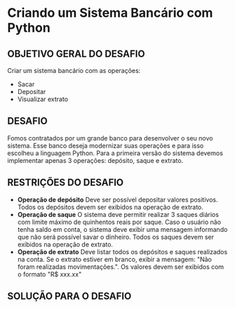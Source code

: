 # Criando um Sistema Bancário com Python

## OBJETIVO GERAL DO DESAFIO
Criar um sistema bancário com as operações:
 + Sacar
 + Depositar
 + Visualizar extrato

## DESAFIO
Fomos contratados por um grande banco para desenvolver o seu novo sistema.
Esse banco deseja modernizar suas operações e para isso escolheu a linguagem Python.
Para a primeira versão do sistema devemos implementar apenas 3 operações: depósito, saque e extrato.

## RESTRIÇÕES DO DESAFIO
 + **Operação de depósito**
   Deve ser possível depositar valores positivos.
   Todos os depósitos devem ser exibidos na operação de extrato.
 + **Operação de saque**
   O sistema deve permitir realizar 3 saques diários com limite máximo de quinhentos reais por saque.
   Caso o usuário não tenha saldo em conta, o sistema deve exibir uma mensagem informando que não será possível savar o dinheiro.
   Todos os saques devem ser exibidos na operação de extrato.
 + **Operação de extrato**
   Deve listar todos os depósitos e saques realizados na conta.
   Se o extrato estiver em branco, exibir a mensagem: "Não foram realizadas movimentações.".
   Os valores devem ser exibidos com o formato "R$ xxx.xx"

## SOLUÇÃO PARA O DESAFIO

